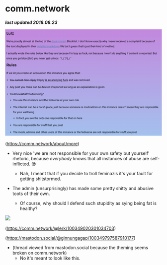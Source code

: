 # comm.network

***last updated 2018.08.23***


![](rules.png)

(https://comm.network/about/more)

- Very nice 'we are not responsible for your own safety but yourself' rhetoric, because *everybody* knows that all instances of abuse are self-inflicted. 😒
    - Nah, I meant that if you decide to troll feminazis it's your fault for getting shitstormed.

- The admin (unsurprisingly) has made some pretty shitty and abusive toots of their own.
    - Of course, why should I defend such stupidity as sying being fat is healthy?


![](comm_network_100349020301034703.png)

(https://comm.network/@lerk/100349020301034703)

(https://mastodon.social/@ginnungagap/100349797587910177)

- (thread viewed from mastodon.social because the theming seems broken on comm.network)
   - No it's meant to look like this.